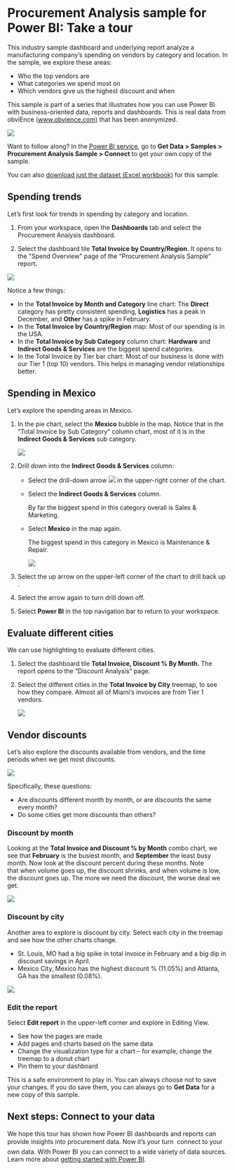 <properties
   pageTitle="Procurement Analysis sample: Take a tour"
   description="Procurement Analysis sample for Power BI: Take a tour"
   services="powerbi"
   documentationCenter=""
   authors="mihart"
   manager="erikre"
   backup=""
   editor=""
   tags=""
   qualityFocus="no"
   qualityDate=""/>

<tags
   ms.service="powerbi"
   ms.devlang="NA"
   ms.topic="article"
   ms.tgt_pltfrm="NA"
   ms.workload="powerbi"
   ms.date="05/09/2017"
   ms.author="amac"/>

# Procurement Analysis sample for Power BI: Take a tour

This industry sample dashboard and underlying report analyze a manufacturing company’s spending on vendors by category and location. In the sample, we explore these areas:

-   Who the top vendors are
-   What categories we spend most on
-   Which vendors give us the highest discount and when

This sample is part of a series that illustrates how you can use  Power BI with business-oriented data, reports and dashboards. This is real data from obviEnce ([www.obvience.com)](http://www.obvience.com/) that has been anonymized.

![](media/powerbi-sample-procurement-analysis-take-a-tour/procurement1.png)

Want to follow along? In the [Power BI service](https://powerbi.com), go to **Get Data > Samples > Procurement Analysis Sample > Connect** to get your own copy of the sample.

You can also [download just the dataset (Excel workbook)](http://go.microsoft.com/fwlink/?LinkId=529784) for this sample.


## Spending trends

Let’s first look for trends in spending by category and location.  

1. From your workspace, open the **Dashboards** tab and select the Procurement Analysis dashboard.

2. Select the dashboard tile **Total Invoice by Country/Region**. It opens to the "Spend Overview" page of the “Procurement Analysis Sample” report.

![](media/powerbi-sample-procurement-analysis-take-a-tour/procurement2.png)

Notice a few things:

-   In the **Total Invoice by Month and Category** line chart: The **Direct** category has pretty consistent spending, **Logistics** has a peak in December, and **Other** has a spike in February.
-   In the **Total Invoice by Country/Region** map: Most of our spending is in the USA.
-   In the **Total Invoice by Sub Category** column chart: **Hardware** and **Indirect Goods & Services** are the biggest spend categories.
-   In the Total Invoice by Tier bar chart: Most of our business is done with our Tier 1 (top 10) vendors. This helps in managing vendor relationships better.


## Spending in Mexico

Let’s explore the spending areas in Mexico.

1.  In the pie chart, select the **Mexico** bubble in the map. Notice that in the “Total Invoice by Sub Category” column chart, most of it is in the **Indirect Goods & Services** sub category.

    ![](media/powerbi-sample-procurement-analysis-take-a-tour/pbi_procsample_spendmexico.png)

2.  Drill down into the **Indirect Goods & Services** column:
    -  Select the drill-down arrow ![](media/powerbi-sample-procurement-analysis-take-a-tour/pbi_drilldown_icon.png) in the upper-right corner of the chart.
    -  Select the **Indirect Goods & Services** column.

        By far the biggest spend in this category overall is Sales & Marketing.
    -  Select **Mexico** in the map again.

        The biggest spend in this category in Mexico is Maintenance & Repair.

        ![](media/powerbi-sample-procurement-analysis-take-a-tour/pbi_procsample_drill_mexico.png)


3.  Select the up arrow on the upper-left corner of the chart to drill back up .

4.  Select the arrow again to turn drill down off.  

5.  Select **Power BI** in the top navigation bar to return to your workspace.


## Evaluate different cities

We can use highlighting to evaluate different cities.

1.  Select the dashboard tile **Total Invoice, Discount % By Month**. The report opens to the “Discount Analysis” page.

2.  Select the different cities in the **Total Invoice by City** treemap, to see how they compare. Almost all of Miami’s invoices are from Tier 1 vendors.

    ![](media/powerbi-sample-procurement-analysis-take-a-tour/pbi_procsample_miamitreemap2.png)


## Vendor discounts

Let’s also explore the discounts available from vendors, and the time periods when we get most discounts. 

![](media/powerbi-sample-procurement-analysis-take-a-tour/procurement4.png)

Specifically, these questions:

-   Are discounts different month by month, or are discounts the same every month?
-   Do some cities get more discounts than others?

### Discount by month

Looking at the **Total Invoice and Discount % by Month** combo chart, we see that **February** is the busiest month, and **September** the least busy month. Now look at the discount percent during these months.
Note that when volume goes up, the discount shrinks, and when volume is low, the discount goes up. The more we need the discount, the worse deal we get.

![](media/powerbi-sample-procurement-analysis-take-a-tour/procurement5.png)

### Discount by city

Another area to explore is discount by city. Select each city in the treemap and see how the other charts change. 

-   St. Louis, MO had a big spike in total invoice in February and a big dip in discount savings in April.
-   Mexico City, Mexico has the highest discount % (11.05%) and Atlanta, GA has the smallest (0.08%).

![](media/powerbi-sample-procurement-analysis-take-a-tour/procurement6.png)

### Edit the report

Select **Edit report** in the upper-left corner and explore in Editing View.

-   See how the pages are made
-   Add pages and charts based on the same data
-   Change the visualization type for a chart – for example, change the treemap to a donut chart
-   Pin them to your dashboard

This is a safe environment to play in. You can always choose not to save your changes. If you do save them, you can always go to **Get Data** for a new copy of this sample.

## Next steps: Connect to your data

We hope this tour has shown how Power BI dashboards and reports
can provide insights into procurement data. Now it’s your turn &#151; connect to your own data. With Power BI you can connect to a wide variety of data sources. Learn more about [getting started with Power BI](powerbi-service-get-started.md).
